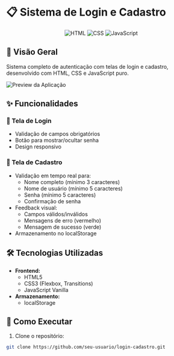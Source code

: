 # 📋 Sistema de Login e Cadastro

<div align="center">
  <img src="https://img.shields.io/badge/HTML5-E34F26?style=for-the-badge&logo=html5&logoColor=white" alt="HTML">
  <img src="https://img.shields.io/badge/CSS3-1572B6?style=for-the-badge&logo=css3&logoColor=white" alt="CSS">
  <img src="https://img.shields.io/badge/JavaScript-F7DF1E?style=for-the-badge&logo=javascript&logoColor=black" alt="JavaScript">
</div>

## 📌 Visão Geral
Sistema completo de autenticação com telas de login e cadastro, desenvolvido com HTML, CSS e JavaScript puro.

![Preview da Aplicação](screenshot.png) <!-- Adicione uma imagem do seu projeto -->

## ✨ Funcionalidades

### 🔑 Tela de Login
- Validação de campos obrigatórios
- Botão para mostrar/ocultar senha
- Design responsivo

### 📝 Tela de Cadastro
- Validação em tempo real para:
  - Nome completo (mínimo 3 caracteres)
  - Nome de usuário (mínimo 5 caracteres)
  - Senha (mínimo 5 caracteres)
  - Confirmação de senha
- Feedback visual:
  - Campos válidos/inválidos
  - Mensagens de erro (vermelho)
  - Mensagem de sucesso (verde)
- Armazenamento no localStorage

## 🛠️ Tecnologias Utilizadas
- **Frontend:**
  - HTML5
  - CSS3 (Flexbox, Transitions)
  - JavaScript Vanilla
- **Armazenamento:**
  - localStorage

## 🚀 Como Executar
1. Clone o repositório:
```bash
git clone https://github.com/seu-usuario/login-cadastro.git
